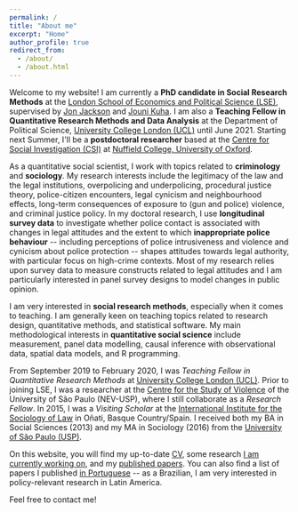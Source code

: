 ```yaml
---
permalink: /
title: "About me"
excerpt: "Home"
author_profile: true
redirect_from: 
  - /about/
  - /about.html
---
```


Welcome to my website! I am currently a **PhD candidate in Social Research Methods** at the [London School of Economics and Political Science (LSE)](http://www.lse.ac.uk/methodology), supervised by [Jon Jackson](http://www.lse.ac.uk/Methodology/People/Academic-Staff/Jonathan-Jackson/Jonathan-Jackson) and [Jouni Kuha](http://www.lse.ac.uk/Statistics/People/Dr-Jouni-Kuha). I am also a **Teaching Fellow in Quantitative Research Methods and Data Analysis** at the Department of Political Science, [University College London (UCL)](https://www.ucl.ac.uk/political-science/) until June 2021. Starting next Summer, I'll be a **postdoctoral researcher** based at the [Centre for Social Investigation (CSI)](http://csi.nuff.ox.ac.uk) at [Nuffield College, University of Oxford](https://www.nuffield.ox.ac.uk).

As a quantitative social scientist, I work with topics related to **criminology** and **sociology**. My research interests include the legitimacy of the law and the legal institutions, overpolicing and underpolicing, procedural justice theory, police-citizen encounters, legal cynicism and neighbourhood effects, long-term consequences of exposure to (gun and police) violence, and criminal justice policy. In my doctoral research, I use **longitudinal survey data** to investigate whether police contact is associated with changes in legal attitudes and the extent to which **inappropriate police behaviour** -- including perceptions of police intrusiveness and violence and cynicism about police protection -- shapes attitudes towards legal authority, with particular focus on high-crime contexts. Most of my research relies upon survey data to measure constructs related to legal attitudes and I am particularly interested in panel survey designs to model changes in public opinion.

I am very interested in **social research methods**, especially when it comes to teaching. I am generally keen on teaching topics related to research design, quantitative methods, and statistical software. My main methodological interests in **quantitative social science** include measurement, panel data modelling, causal inference with observational data, spatial data models, and R programming.

From September 2019 to February 2020, I was *Teaching Fellow in Quantitative Research Methods* at [University College London (UCL)](https://www.ucl.ac.uk/political-science). Prior to joining LSE, I was a researcher at the [Centre for the Study of Violence](http://english.nevusp.org) of the University of São Paulo (NEV-USP), where I still collaborate as a *Research Fellow*. In 2015, I was a *Visiting Scholar* at the [International Institute for the Sociology of Law](http://iisj.net) in Oñati, Basque Country/Spain. I received both my BA in Social Sciences (2013) and my MA in Sociology (2016) from the [University of São Paulo (USP)](https://www.fflch.usp.br/).

On this website, you will find my up-to-date [CV](https://www.thiagoroliveira.com/cv/), some research [I am currently working on](https://www.thiagoroliveira.com/work-in-progress/), and my [published papers](https://www.thiagoroliveira.com/publications_eng/). You can also find a list of papers I published [in Portuguese](https://www.thiagoroliveira.com/publications_pt/) -- as a Brazilian, I am very interested in policy-relevant research in Latin America.

Feel free to contact me!
